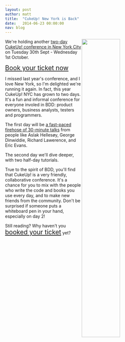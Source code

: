 ```yaml
---
layout: post
author: matt
title:  "CukeUp! New York is Back"
date:   2014-06-23 00:00:00
nav: blog
---
```


<img src="/images/cukeup-london-2014-collaboration.jpg" style="float:right; width:50%">

We're holding another [two-day CukeUp! conference in New York City](https://skillsmatter.com/conferences/1881-cukeup-nyc-2014) on Tuesday 30th Sept - Wednesday 1st October.

<a href="https://skillsmatter.com/conferences/1881-cukeup-nyc-2014" style="font-size:1.5em" class="btn btn-lg btn-success">Book your ticket now</a>

I missed last year's conference, and I love New York, so I'm delighted we're running it again. In fact, this year CukeUp! NYC has grown to two days. It's a fun and informal conference for everyone involed in BDD: product owners, business analysts, testers and programmers.

The first day will be [a fast-paced firehose of 30-minute talks](https://skillsmatter.com/conferences/1881-cukeup-nyc-2014#program) from people like Aslak Hellesøy, George Dinwiddie, Richard Lawerence, and Eric Evans.

The second day we'll dive deeper, with two half-day tutorials.

True to the spirit of BDD, you'll find that CukeUp! is a very friendly, collaborative conference. It's a chance for you to mix with the people who write the code and books you use every day, and to make new friends from the community. Don't be surprised if someone puts a whiteboard pen in your hand, especially on day 2!

Still reading? Why haven't you 
<a href="https://skillsmatter.com/conferences/1881-cukeup-nyc-2014" style="font-size:1.5em">booked your ticket</a> yet?
